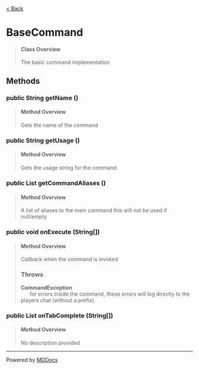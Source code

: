 [< Back](../README.md)
# BaseCommand #
>#### Class Overview ####
>The basic command implementation
## Methods ##
### public String getName () ###
>#### Method Overview ####
>Gets the name of the command
>
### public String getUsage () ###
>#### Method Overview ####
>Gets the usage string for the command.
>
### public List getCommandAliases () ###
>#### Method Overview ####
>A list of aliases to the main command
      this will not be used if null/empty
>
### public void onExecute (String[]) ###
>#### Method Overview ####
>Callback when the command is invoked
>
>### Throws ###
>**CommandException**<br />
>&nbsp;&nbsp;&nbsp;&nbsp;&nbsp;&nbsp;for errors inside the command, these errors
 will log directly to the players chat (without a prefix)
>
### public List onTabComplete (String[]) ###
>#### Method Overview ####
>No description provided
>

---
Powered by [MDDocs](https://github.com/VRCube/MDDocs)